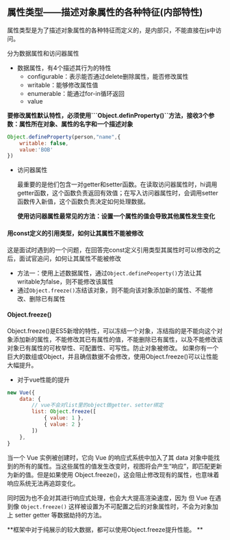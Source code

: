 ## 属性类型——描述对象属性的各种特征(内部特性)

属性类型是为了描述对象属性的各种特征而定义的，是内部只，不能直接在js中访问。

分为数据属性和访问器属性

- 数据属性，有4个描述其行为的特性
  - configurable：表示能否通过delete删除属性，能否修改属性
  - writable：能够修改属性值
  - enumerable：能通过for-in循环返回
  - value

**要修改属性默认特性，必须使用```Object.definProperty()``方法，接收3个参数：属性所在对象、属性的名字和一个描述对象**

```javascript
Object.defineProperty(person,"name",{
    writable: false,
    value:'BOB'
})
```



- 访问器属性

  最重要的是他们包含一对getter和setter函数。在读取访问器属性时，hi调用getter函数，这个函数负责返回有效值；在写入访问器属性时，会调用setter函数传入新值，这个函数负责决定如何处理数据。

  **使用访问器属性最常见的方法：设置一个属性的值会导致其他属性发生变化**



#### 用const定义的引用类型，如何让其属性不能被修改

这是面试时遇到的一个问题，在回答完const定义引用类型其属性时可以修改的之后，面试官追问，如何让其属性不能被修改

- 方法一：使用上述数据属性，通过``Object.definePeoperty()``方法让其writable为false，则不能修改该属性
- 通过``Object.freeze()``冻结该对象，则不能向该对象添加新的属性、不能修改、删除已有属性



#### Object.freeze()

Object.freeze()是ES5新增的特性，可以冻结一个对象，冻结指的是不能向这个对象添加新的属性，不能修改其已有属性的值，不能删除已有属性，以及不能修改该对象已有属性的可枚举性、可配置性、可写性。防止对象被修改。 如果你有一个巨大的数组或Object，并且确信数据不会修改，使用Object.freeze()可以让性能大幅提升。

- 对于vue性能的提升

```javascript
new Vue({
    data: {
        // vue不会对list里的object做getter、setter绑定
        list: Object.freeze([
            { value: 1 },
            { value: 2 }
        ])
    },
}
```

当一个 Vue 实例被创建时，它向 Vue 的响应式系统中加入了其 data 对象中能找到的所有的属性。当这些属性的值发生改变时，视图将会产生“响应”，即匹配更新为新的值。但是如果使用 Object.freeze()，这会阻止修改现有的属性，也意味着响应系统无法再追踪变化。

同时因为也不会对其进行响应式处理，也会大大提高渲染速度，因为 但 Vue 在遇到像 `Object.freeze()` 这样被设置为不可配置之后的对象属性时，不会为对象加上 setter getter 等数据劫持的方法。 

**框架中对于纯展示的较大数据，都可以使用Object.freeze提升性能。 **